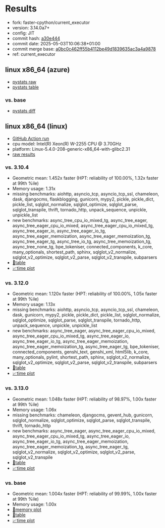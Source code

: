 # Results

- fork: faster-cpython/current_executor
- version: 3.14.0a7+
- config: JIT
- commit hash: [a30e444](https://github.com/faster%2dcpython/cpython/commit/a30e444)
- commit date: 2025-05-03T10:06:38+01:00
- commit merge base: [a0bc0c462ff55b4112be49d1839635ac3a4a9878](https://github.com/python/cpython/commit/a0bc0c462ff55b4112be49d1839635ac3a4a9878)
- ref: current_executor

## linux x86_64 (azure)

- [pystats raw](bm-20250503-azure-x86_64-faster%252dcpython-current_executor-3.14.0a7%2B-a30e444-pystats.json)
- [pystats table](bm-20250503-azure-x86_64-faster%252dcpython-current_executor-3.14.0a7%2B-a30e444-pystats.md)

### vs. base

- [pystats diff](bm-20250503-azure-x86_64-faster%252dcpython-current_executor-3.14.0a7%2B-a30e444-pystats-vs-base.md)

## linux x86_64 (linux)

- [GitHub Action run](https://github.com/faster-cpython/benchmarking/actions/runs/14812950861)
- cpu model: Intel(R) Xeon(R) W-2255 CPU @ 3.70GHz
- platform: Linux-5.4.0-208-generic-x86_64-with-glibc2.31
- [raw results](bm-20250503-linux-x86_64-faster%252dcpython-current_executor-3.14.0a7%2B-a30e444.json)

### vs. 3.10.4

- Geometric mean: 1.452x faster (HPT: reliability of 100.00%, 1.32x faster at 99th %ile)
- Memory usage: 1.31x
- missing benchmarks: aiohttp, asyncio_tcp, asyncio_tcp_ssl, chameleon, dask, djangocms, flaskblogging, gunicorn, mypy2, pickle, pickle_dict, pickle_list, sqlglot_normalize, sqlglot_optimize, sqlglot_parse, sqlglot_transpile, thrift, tornado_http, unpack_sequence, unpickle, unpickle_list
- new benchmarks: async_tree_cpu_io_mixed_tg, async_tree_eager, async_tree_eager_cpu_io_mixed, async_tree_eager_cpu_io_mixed_tg, async_tree_eager_io, async_tree_eager_io_tg, async_tree_eager_memoization, async_tree_eager_memoization_tg, async_tree_eager_tg, async_tree_io_tg, async_tree_memoization_tg, async_tree_none_tg, bpe_tokeniser, connected_components, k_core, many_optionals, shortest_path, sphinx, sqlglot_v2_normalize, sqlglot_v2_optimize, sqlglot_v2_parse, sqlglot_v2_transpile, subparsers
- [📄table](bm-20250503-linux-x86_64-faster%252dcpython-current_executor-3.14.0a7%2B-a30e444-vs-3.10.4.md)
- [📈time plot](bm-20250503-linux-x86_64-faster%252dcpython-current_executor-3.14.0a7%2B-a30e444-vs-3.10.4.svg)

### vs. 3.12.0

- Geometric mean: 1.120x faster (HPT: reliability of 100.00%, 1.05x faster at 99th %ile)
- Memory usage: 1.13x
- missing benchmarks: aiohttp, asyncio_tcp, asyncio_tcp_ssl, chameleon, dask, gunicorn, mypy2, pickle, pickle_dict, pickle_list, sqlglot_normalize, sqlglot_optimize, sqlglot_parse, sqlglot_transpile, tornado_http, unpack_sequence, unpickle, unpickle_list
- new benchmarks: async_tree_eager, async_tree_eager_cpu_io_mixed, async_tree_eager_cpu_io_mixed_tg, async_tree_eager_io, async_tree_eager_io_tg, async_tree_eager_memoization, async_tree_eager_memoization_tg, async_tree_eager_tg, bpe_tokeniser, connected_components, genshi_text, genshi_xml, html5lib, k_core, many_optionals, pylint, shortest_path, sphinx, sqlglot_v2_normalize, sqlglot_v2_optimize, sqlglot_v2_parse, sqlglot_v2_transpile, subparsers
- [📄table](bm-20250503-linux-x86_64-faster%252dcpython-current_executor-3.14.0a7%2B-a30e444-vs-3.12.0.md)
- [📈time plot](bm-20250503-linux-x86_64-faster%252dcpython-current_executor-3.14.0a7%2B-a30e444-vs-3.12.0.svg)

### vs. 3.13.0

- Geometric mean: 1.048x faster (HPT: reliability of 98.97%, 1.00x faster at 99th %ile)
- Memory usage: 1.06x
- missing benchmarks: chameleon, djangocms, gevent_hub, gunicorn, sqlglot_normalize, sqlglot_optimize, sqlglot_parse, sqlglot_transpile, thrift, tornado_http
- new benchmarks: async_tree_eager, async_tree_eager_cpu_io_mixed, async_tree_eager_cpu_io_mixed_tg, async_tree_eager_io, async_tree_eager_io_tg, async_tree_eager_memoization, async_tree_eager_memoization_tg, async_tree_eager_tg, sqlglot_v2_normalize, sqlglot_v2_optimize, sqlglot_v2_parse, sqlglot_v2_transpile
- [📄table](bm-20250503-linux-x86_64-faster%252dcpython-current_executor-3.14.0a7%2B-a30e444-vs-3.13.0.md)
- [📈time plot](bm-20250503-linux-x86_64-faster%252dcpython-current_executor-3.14.0a7%2B-a30e444-vs-3.13.0.svg)

### vs. base

- Geometric mean: 1.004x faster (HPT: reliability of 99.99%, 1.00x faster at 99th %ile)
- Memory usage: 1.00x
- [🧠memory plot](bm-20250503-linux-x86_64-faster%252dcpython-current_executor-3.14.0a7%2B-a30e444-vs-base-mem.svg)
- [📄table](bm-20250503-linux-x86_64-faster%252dcpython-current_executor-3.14.0a7%2B-a30e444-vs-base.md)
- [📈time plot](bm-20250503-linux-x86_64-faster%252dcpython-current_executor-3.14.0a7%2B-a30e444-vs-base.svg)

